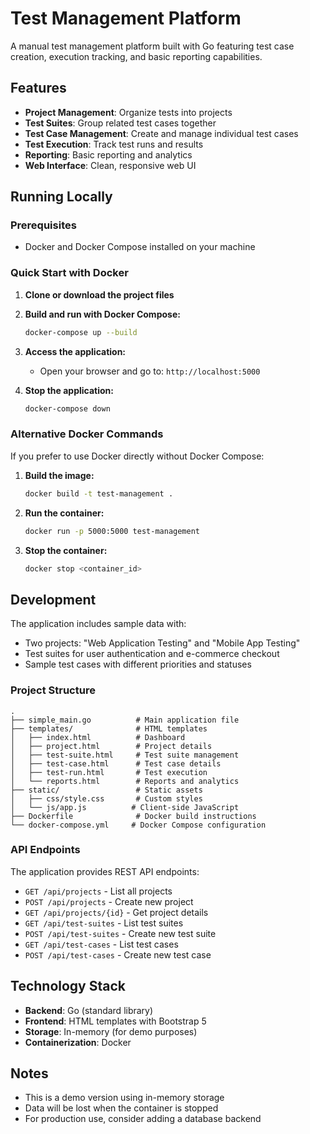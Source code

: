 # Test Management Platform

A manual test management platform built with Go featuring test case creation, execution tracking, and basic reporting capabilities.

## Features

- **Project Management**: Organize tests into projects
- **Test Suites**: Group related test cases together  
- **Test Case Management**: Create and manage individual test cases
- **Test Execution**: Track test runs and results
- **Reporting**: Basic reporting and analytics
- **Web Interface**: Clean, responsive web UI

## Running Locally

### Prerequisites

- Docker and Docker Compose installed on your machine

### Quick Start with Docker

1. **Clone or download the project files**

2. **Build and run with Docker Compose:**
   ```bash
   docker-compose up --build
   ```

3. **Access the application:**
   - Open your browser and go to: `http://localhost:5000`

4. **Stop the application:**
   ```bash
   docker-compose down
   ```

### Alternative Docker Commands

If you prefer to use Docker directly without Docker Compose:

1. **Build the image:**
   ```bash
   docker build -t test-management .
   ```

2. **Run the container:**
   ```bash
   docker run -p 5000:5000 test-management
   ```

3. **Stop the container:**
   ```bash
   docker stop <container_id>
   ```

## Development

The application includes sample data with:
- Two projects: "Web Application Testing" and "Mobile App Testing"
- Test suites for user authentication and e-commerce checkout
- Sample test cases with different priorities and statuses

### Project Structure

```
.
├── simple_main.go          # Main application file
├── templates/              # HTML templates
│   ├── index.html          # Dashboard
│   ├── project.html        # Project details
│   ├── test-suite.html     # Test suite management
│   ├── test-case.html      # Test case details
│   ├── test-run.html       # Test execution
│   └── reports.html        # Reports and analytics
├── static/                 # Static assets
│   ├── css/style.css       # Custom styles
│   └── js/app.js          # Client-side JavaScript
├── Dockerfile              # Docker build instructions
└── docker-compose.yml     # Docker Compose configuration
```

### API Endpoints

The application provides REST API endpoints:

- `GET /api/projects` - List all projects
- `POST /api/projects` - Create new project
- `GET /api/projects/{id}` - Get project details
- `GET /api/test-suites` - List test suites
- `POST /api/test-suites` - Create new test suite
- `GET /api/test-cases` - List test cases
- `POST /api/test-cases` - Create new test case

## Technology Stack

- **Backend**: Go (standard library)
- **Frontend**: HTML templates with Bootstrap 5
- **Storage**: In-memory (for demo purposes)
- **Containerization**: Docker

## Notes

- This is a demo version using in-memory storage
- Data will be lost when the container is stopped
- For production use, consider adding a database backend